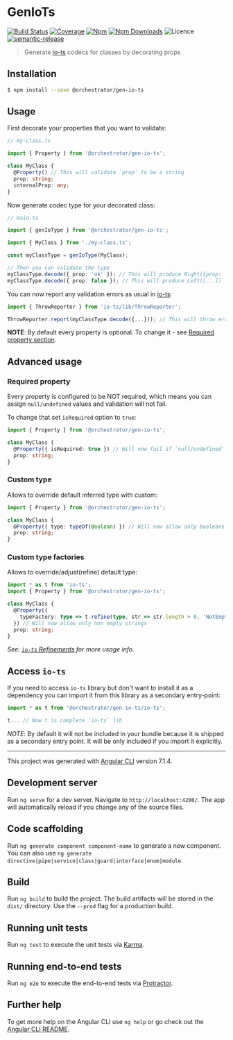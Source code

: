 # GenIoTs

[![Build Status](https://travis-ci.org/orchestratora/gen-io-ts.svg?branch=master)](https://travis-ci.org/orchestratora/gen-io-ts)
[![Coverage](https://img.shields.io/codecov/c/github/orchestratora/gen-io-ts.svg?maxAge=2592000)](https://codecov.io/gh/orchestratora/gen-io-ts)
[![Npm](https://img.shields.io/npm/v/@orchestrator/gen-io-ts.svg)](https://www.npmjs.com/package/@orchestrator/gen-io-ts)
[![Npm Downloads](https://img.shields.io/npm/dt/@orchestrator/gen-io-ts.svg)](https://www.npmjs.com/package/@orchestrator/gen-io-ts)
![Licence](https://img.shields.io/github/license/orchestratora/gen-io-ts.svg)
[![semantic-release](https://img.shields.io/badge/%20%20%F0%9F%93%A6%F0%9F%9A%80-semantic--release-e10079.svg)](https://github.com/semantic-release/semantic-release)

> Generate [io-ts](https://github.com/gcanti/io-ts) codecs for classes by decorating props

## Installation

```bash
$ npm install --save @orchestrator/gen-io-ts
```

## Usage

First decorate your properties that you want to validate:

```ts
// my-class.ts

import { Property } from '@orchestrator/gen-io-ts';

class MyClass {
  @Property() // This will validate `prop` to be a string
  prop: string;
  internalProp: any;
}
```

Now generate codec type for your decorated class:

```ts
// main.ts

import { genIoType } from '@orchestrator/gen-io-ts';

import { MyClass } from './my-class.ts';

const myClassType = genIoType(MyClass);

// Then you can validate the type
myClassType.decode({ prop: 'ok' }); // This will produce Right({prop: 'ok'})
myClassType.decode({ prop: false }); // This will produce Left([...])
```

You can now report any validation errors as usual in [io-ts](https://github.com/gcanti/io-ts):

```ts
import { ThrowReporter } from 'io-ts/lib/ThrowReporter';

ThrowReporter.report(myClassType.decode({...})); // This will throw errors
```

**NOTE**: By default every property is optional.
To change it - see [Required property section](#required-property).

## Advanced usage

### Required property

Every property is configured to be NOT required, which means you can assign
`null/undefined` values and validation will not fail.

To change that set `isRequired` option to `true`:

```ts
import { Property } from '@orchestrator/gen-io-ts';

class MyClass {
  @Property({ isRequired: true }) // Will now fail if `null/undefined` was set
  prop: string;
}
```

### Custom type

Allows to override default inferred type with custom:

```ts
import { Property } from '@orchestrator/gen-io-ts';

class MyClass {
  @Property({ type: typeOf(Boolean) }) // Will now allow only booleans instead of strings
  prop: string;
}
```

### Custom type factories

Allows to override/adjust(refine) default type:

```ts
import * as t from 'io-ts';
import { Property } from '@orchestrator/gen-io-ts';

class MyClass {
  @Property({
    typeFactory: type => t.refine(type, str => str.length > 0, 'NotEmpty'),
  }) // Will now allow only non empty strings
  prop: string;
}
```

_See: [`io-ts` Refinements](https://github.com/gcanti/io-ts#refinements) for more usage info._

## Access `io-ts`

If you need to access `io-ts` library but don't want to install it as a dependency
you can import it from this library as a secondary entry-point:

```ts
import * as t from '@orchestrator/gen-io-ts/io-ts';

t... // Now t is complete `io-ts` lib
```

_NOTE_: By default it will not be included in your bundle because it is
shipped as a secondary entry point.
It will be only included if you import it explicitly.

---

This project was generated with [Angular CLI](https://github.com/angular/angular-cli) version 7.1.4.

## Development server

Run `ng serve` for a dev server. Navigate to `http://localhost:4200/`. The app will automatically reload if you change any of the source files.

## Code scaffolding

Run `ng generate component component-name` to generate a new component. You can also use `ng generate directive|pipe|service|class|guard|interface|enum|module`.

## Build

Run `ng build` to build the project. The build artifacts will be stored in the `dist/` directory. Use the `--prod` flag for a production build.

## Running unit tests

Run `ng test` to execute the unit tests via [Karma](https://karma-runner.github.io).

## Running end-to-end tests

Run `ng e2e` to execute the end-to-end tests via [Protractor](http://www.protractortest.org/).

## Further help

To get more help on the Angular CLI use `ng help` or go check out the [Angular CLI README](https://github.com/angular/angular-cli/blob/master/README.md).
